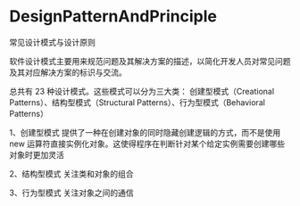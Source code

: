 # DesignPatternAndPrinciple
常见设计模式与设计原则

软件设计模式主要用来规范问题及其解决方案的描述，以简化开发人员对常见问题及其对应解决方案的标识与交流。

总共有 23 种设计模式。这些模式可以分为三大类：
创建型模式（Creational Patterns）、结构型模式（Structural Patterns）、行为型模式（Behavioral Patterns）

1、创建型模式
提供了一种在创建对象的同时隐藏创建逻辑的方式，而不是使用 new 运算符直接实例化对象。这使得程序在判断针对某个给定实例需要创建哪些对象时更加灵活

2、结构型模式
关注类和对象的组合

3、行为型模式
关注对象之间的通信
